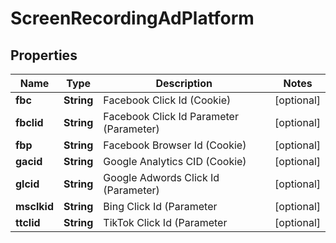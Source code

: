 

# ScreenRecordingAdPlatform


## Properties

| Name | Type | Description | Notes |
|------------ | ------------- | ------------- | -------------|
|**fbc** | **String** | Facebook Click Id (Cookie) |  [optional] |
|**fbclid** | **String** | Facebook Click Id Parameter (Parameter) |  [optional] |
|**fbp** | **String** | Facebook Browser Id (Cookie) |  [optional] |
|**gacid** | **String** | Google Analytics CID (Cookie) |  [optional] |
|**glcid** | **String** | Google Adwords Click Id (Parameter) |  [optional] |
|**msclkid** | **String** | Bing Click Id (Parameter |  [optional] |
|**ttclid** | **String** | TikTok Click Id (Parameter |  [optional] |



